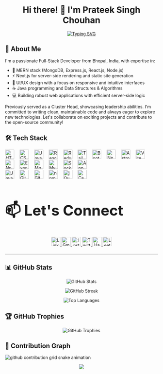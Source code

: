 <h1 align="center">Hi there! 👋 I'm Prateek Singh Chouhan</h1>

<p align="center">
  <a href="https://git.io/typing-svg"><img src="https://readme-typing-svg.herokuapp.com?font=Fira+Code&size=22&pause=1000&color=F75C7E&center=true&vCenter=true&width=435&lines=Full-Stack+Developer;MERN+Stack+Enthusiast;UI%2FUX+Designer;Open+Source+Contributor" alt="Typing SVG" /></a>
</p>

## 💫 About Me

I'm a passionate Full-Stack Developer from Bhopal, India, with expertise in:

- 🚀 MERN stack (MongoDB, Express.js, React.js, Node.js)
- ⚡ Next.js for server-side rendering and static site generation
- 🎨 UI/UX design with a focus on responsive and intuitive interfaces
- ☕ Java programming and Data Structures & Algorithms
- 💻 Building robust web applications with efficient server-side logic

Previously served as a Cluster Head, showcasing leadership abilities. I'm committed to writing clean, maintainable code and always eager to explore new technologies. Let's collaborate on exciting projects and contribute to the open-source community!

<h2>🛠️ Tech Stack</h2>

<div align="start">
  <!-- Frontend -->
  <img src="https://cdn.simpleicons.org/html5/E34F26" height="30" alt="HTML5 logo" />
  <img width="10" />
  <img src="https://cdn.simpleicons.org/css3/1572B6" height="30" alt="CSS3 logo" />
  <img width="10" />
  <img src="https://skillicons.dev/icons?i=javascript" height="30" alt="JavaScript logo" />
  <img width="10" />
  <img src="https://skillicons.dev/icons?i=react" height="30" alt="React logo" />
  <img width="10" />
  <img src="https://skillicons.dev/icons?i=redux" height="30" alt="Redux logo" />
  <img width="10" />
  <img src="https://skillicons.dev/icons?i=tailwind" height="30" alt="Tailwind CSS logo" />
  <img width="10" />
  <img src="https://cdn.simpleicons.org/bootstrap/7952B3" height="30" alt="Bootstrap logo" />
  <img width="10" />
  <img src="https://cdn.jsdelivr.net/gh/devicons/devicon/icons/nextjs/nextjs-original.svg" height="30" alt="Next.js logo" />
  <img width="10" />
  <img src="https://cdn.simpleicons.org/astro/FF5D01" height="30" alt="Astro logo" />
  <img width="10" />
  <img src="https://skillicons.dev/icons?i=vite" height="30" alt="Vite logo" />
  
  <br/>
  
  <!-- Backend -->
  <img src="https://skillicons.dev/icons?i=nodejs" height="30" alt="Node.js logo" />
  <img width="10" />
  <img src="https://skillicons.dev/icons?i=express" height="30" alt="Express logo" />
  <img width="10" />
  <img src="https://skillicons.dev/icons?i=mongodb" height="30" alt="MongoDB logo" />
  <img width="10" />
  <img src="https://skillicons.dev/icons?i=mysql" height="30" alt="MySQL logo" />
  <img width="10" />
  <img src="https://cdn.jsdelivr.net/gh/devicons/devicon/icons/socketio/socketio-original.svg" height="30" alt="Socket.io logo" />
  <img width="10" />
  <img src="https://cdn.simpleicons.org/appwrite/F02E65" height="30" alt="Appwrite logo" />

  <br/>
  
  <!-- Other Tools -->
  <img src="https://skillicons.dev/icons?i=java" height="30" alt="Java logo" />
  <img width="10" />
  <img src="https://skillicons.dev/icons?i=git" height="30" alt="Git logo" />
  <img width="10" />
  <img src="https://skillicons.dev/icons?i=github" height="30" alt="GitHub logo" />
  <img width="10" />
  <img src="https://cdn.simpleicons.org/npm/CB3837" height="30" alt="npm logo" />
  <img width="10" />
  <img src="https://cdn.simpleicons.org/jquery/0769AD" height="30" alt="jQuery logo" />
  <img width="10" />
  <img src="https://cdn.simpleicons.org/canva/00C4CC" height="30" alt="Canva logo" />
</div>


###

<h2 align="start" style="font-size: 48px;">📫 Let's Connect</h2>

<div align="center">
  <a href="https://www.linkedin.com/in/prateek-singh-chouhan-654486243/" target="_blank">
    <img src="https://img.shields.io/static/v1?message=LinkedIn&logo=linkedin&label=&color=0077B5&logoColor=white&labelColor=&style=for-the-badge" height="30" alt="LinkedIn logo"  />
  </a>
  <a href="mailto:email@prateeksinghchouhan007.com" target="_blank">
    <img src="https://img.shields.io/static/v1?message=Gmail&logo=gmail&label=&color=D14836&logoColor=white&labelColor=&style=for-the-badge" height="30" alt="Gmail logo"  />
  </a>
  <a href="https://www.instagram.com/__.prateeeeek.__/" target="_blank">
    <img src="https://img.shields.io/static/v1?message=Instagram&logo=instagram&label=&color=E4405F&logoColor=white&labelColor=&style=for-the-badge" height="30" alt="Instagram logo"  />
  </a>
  <a href="https://twitter.com/your-twitter-handle" target="_blank">
    <img src="https://img.shields.io/static/v1?message=Twitter&logo=twitter&label=&color=1DA1F2&logoColor=white&labelColor=&style=for-the-badge" height="30" alt="Twitter logo"  />
  </a>
  <a href="https://www.hackerrank.com/your-hackerrank-handle" target="_blank">
    <img src="https://img.shields.io/static/v1?message=HackerRank&logo=hackerrank&label=&color=2EC866&logoColor=white&labelColor=&style=for-the-badge" height="30" alt="HackerRank logo"  />
  </a>
  <a href="https://leetcode.com/your-leetcode-handle/" target="_blank">
    <img src="https://img.shields.io/static/v1?message=LeetCode&logo=leetcode&label=&color=FFA116&logoColor=white&labelColor=&style=for-the-badge" height="30" alt="LeetCode logo"  />
  </a>
</div>

###

---

## 📊 GitHub Stats

<p align="center">
  <img src="https://github-readme-stats.vercel.app/api?username=Prateeksingchn&show_icons=true&theme=radical" alt="GitHub Stats" />
</p>

<p align="center">
  <img src="https://github-readme-streak-stats.herokuapp.com/?user=Prateeksingchn&theme=radical" alt="GitHub Streak" />
</p>

<p align="center">
  <img src="https://github-readme-stats.vercel.app/api/top-langs/?username=Prateeksingchn&layout=compact&theme=radical" alt="Top Languages" />
</p>

## 🏆 GitHub Trophies

<p align="center">
  <img src="https://github-profile-trophy.vercel.app/?username=Prateeksingchn&theme=darkhub&no-frame=true&margin-w=15&column=7" alt="GitHub Trophies" />
</p>

## 🐍 Contribution Graph

<picture>
  <source media="(prefers-color-scheme: dark)" srcset="https://raw.githubusercontent.com/Prateeksingchn/Prateeksingchn/output/github-contribution-grid-snake-dark.svg">
  <source media="(prefers-color-scheme: light)" srcset="https://raw.githubusercontent.com/Prateeksingchn/Prateeksingchn/output/github-contribution-grid-snake.svg">
  <img alt="github contribution grid snake animation" src="https://raw.githubusercontent.com/Prateeksingchn/Prateeksingchn/output/github-contribution-grid-snake.svg">
</picture>

<p align="center">
  <img src="https://capsule-render.vercel.app/api?type=waving&color=gradient&height=100&section=footer" />
</p>
